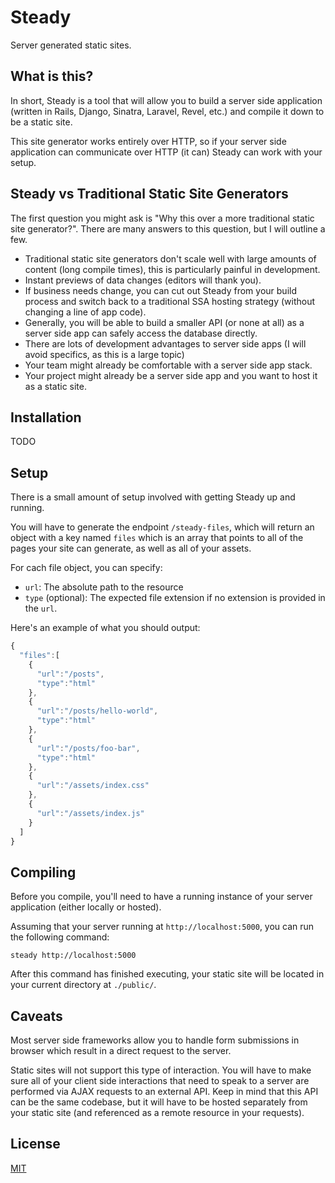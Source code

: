 # Steady

Server generated static sites.

## What is this?

In short, Steady is a tool that will allow you to build a server side application (written in Rails, Django, Sinatra, Laravel, Revel, etc.) and compile it down to be a static site.

This site generator works entirely over HTTP, so if your server side application can communicate over HTTP (it can) Steady can work with your setup.

## Steady vs Traditional Static Site Generators

The first question you might ask is "Why this over a more traditional static site generator?".  There are many answers to this question, but I will outline a few.

- Traditional static site generators don't scale well with large amounts of content (long compile times), this is particularly painful in development.
- Instant previews of data changes (editors will thank you).
- If business needs change, you can cut out Steady from your build process and switch back to a traditional SSA hosting strategy (without changing a line of app code).
- Generally, you will be able to build a smaller API (or none at all) as a server side app can safely access the database directly.
- There are lots of development advantages to server side apps (I will avoid specifics, as this is a large topic)
- Your team might already be comfortable with a server side app stack.
- Your project might already be a server side app and you want to host it as a static site.

## Installation

TODO

## Setup

There is a small amount of setup involved with getting Steady up and running.

You will have to generate the endpoint `/steady-files`, which will return an object with a key named `files` which is an array that points to all of the pages your site can generate, as well as all of your assets.

For cach file object, you can specify:

- `url`: The absolute path to the resource
- `type` (optional): The expected file extension if no extension is provided in the `url`.

Here's an example of what you should output:

```js
{
  "files":[
    {
      "url":"/posts",
      "type":"html"
    },
    {
      "url":"/posts/hello-world",
      "type":"html"
    },
    {
      "url":"/posts/foo-bar",
      "type":"html"
    },
    {
      "url":"/assets/index.css"
    },
    {
      "url":"/assets/index.js"
    }
  ]
}
```

## Compiling

Before you compile, you'll need to have a running instance of your server application (either locally or hosted).

Assuming that your server running at `http://localhost:5000`, you can run the following command:

```
steady http://localhost:5000
```

After this command has finished executing, your static site will be located in your current directory at `./public/`.

## Caveats

Most server side frameworks allow you to handle form submissions in browser which result in a direct request to the server.

Static sites will not support this type of interaction. You will have to make sure all of your client side interactions that need to speak to a server are performed via AJAX requests to an external API.  Keep in mind that this API can be the same codebase, but it will have to be hosted separately from your static site (and referenced as a remote resource in your requests).

## License

[MIT](LICENSE.md)
